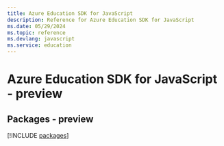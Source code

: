 ```yaml
---
title: Azure Education SDK for JavaScript
description: Reference for Azure Education SDK for JavaScript
ms.date: 05/29/2024
ms.topic: reference
ms.devlang: javascript
ms.service: education
---
```

# Azure Education SDK for JavaScript - preview
## Packages - preview
[!INCLUDE [packages](education-index.md)]